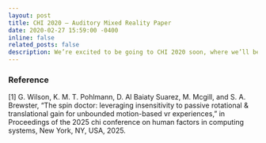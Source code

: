 ```yaml
---
layout: post
title: CHI 2020 – Auditory Mixed Reality Paper
date: 2020-02-27 15:59:00 -0400
inline: false
related_posts: false
description: We’re excited to be going to CHI 2020 soon, where we’ll be presenting a paper on Auditory Mixed Reality [1] , which you can see as a preprint here. We’ll also be running a workshop on the Ethics of Mixed Reality
---
```


### Reference
[1] G. Wilson, K. M. T. Pohlmann, D. Al Baiaty Suarez, M. Mcgill, and S. A. Brewster, “The spin doctor: leveraging insensitivity to passive rotational & translational gain for unbounded motion-based vr experiences,” in Proceedings of the 2025 chi conference on human factors in computing systems, New York, NY, USA, 2025.